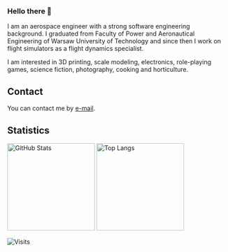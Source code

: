### Hello there 👋

I am an aerospace engineer with a strong software engineering background. I graduated from Faculty of Power and Aeronautical Engineering of Warsaw University of Technology and since then I work on flight simulators as a flight dynamics specialist.
      
I am interested in 3D printing, scale modeling, electronics, role-playing games, science fiction, photography, cooking and horticulture.

<!--
**marek-cel/marek-cel** is a ✨ _special_ ✨ repository because its `README.md` (this file) appears on your GitHub profile.

Here are some ideas to get you started:

- 🔭 I’m currently working on ...
- 🌱 I’m currently learning ...
- 👯 I’m looking to collaborate on ...
- 🤔 I’m looking for help with ...
- 💬 Ask me about ...
- 📫 How to reach me: ...
- 😄 Pronouns: ...
- ⚡ Fun fact: ...
-->

## Contact

You can contact me by [e-mail](mailto:contact@marekcel.pl?subject=[GitHub]).

## Statistics

<img height="200px" alt="GitHub Stats" src="https://github-readme-stats.vercel.app/api?username=marek-cel&show_icons=true&hide_border=true" />
<img height="200px" alt="Top Langs" src="https://github-readme-stats.vercel.app/api/top-langs/?username=marek-cel&hide_border=true&hide=javascript,html" />

<p align="left"><img src="https://komarev.com/ghpvc/?username=marek-cel" alt="Visits" /></p>
